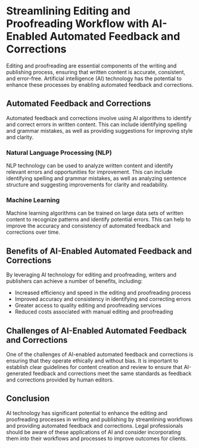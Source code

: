 Streamlining Editing and Proofreading Workflow with AI-Enabled Automated Feedback and Corrections
=========================================================================================================================================================================

Editing and proofreading are essential components of the writing and publishing process, ensuring that written content is accurate, consistent, and error-free. Artificial intelligence (AI) technology has the potential to enhance these processes by enabling automated feedback and corrections.

Automated Feedback and Corrections
----------------------------------

Automated feedback and corrections involve using AI algorithms to identify and correct errors in written content. This can include identifying spelling and grammar mistakes, as well as providing suggestions for improving style and clarity.

### Natural Language Processing (NLP)

NLP technology can be used to analyze written content and identify relevant errors and opportunities for improvement. This can include identifying spelling and grammar mistakes, as well as analyzing sentence structure and suggesting improvements for clarity and readability.

### Machine Learning

Machine learning algorithms can be trained on large data sets of written content to recognize patterns and identify potential errors. This can help to improve the accuracy and consistency of automated feedback and corrections over time.

Benefits of AI-Enabled Automated Feedback and Corrections
---------------------------------------------------------

By leveraging AI technology for editing and proofreading, writers and publishers can achieve a number of benefits, including:

* Increased efficiency and speed in the editing and proofreading process
* Improved accuracy and consistency in identifying and correcting errors
* Greater access to quality editing and proofreading services
* Reduced costs associated with manual editing and proofreading

Challenges of AI-Enabled Automated Feedback and Corrections
-----------------------------------------------------------

One of the challenges of AI-enabled automated feedback and corrections is ensuring that they operate ethically and without bias. It is important to establish clear guidelines for content creation and review to ensure that AI-generated feedback and corrections meet the same standards as feedback and corrections provided by human editors.

Conclusion
----------

AI technology has significant potential to enhance the editing and proofreading processes in writing and publishing by streamlining workflows and providing automated feedback and corrections. Legal professionals should be aware of these applications of AI and consider incorporating them into their workflows and processes to improve outcomes for clients.

